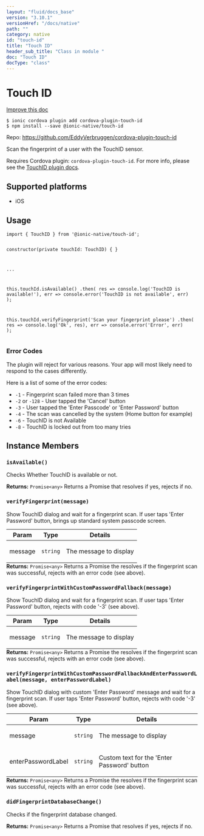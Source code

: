 ```yaml
---
layout: "fluid/docs_base"
version: "3.10.1"
versionHref: "/docs/native"
path: ""
category: native
id: "touch-id"
title: "Touch ID"
header_sub_title: "Class in module "
doc: "Touch ID"
docType: "class"
---
```


<h1 class="api-title">Touch ID</h1>

<a class="improve-v2-docs" href="http://github.com/driftyco/ionic-native/edit/master/src/@ionic-native/plugins/touch-id/index.ts#L1">
  Improve this doc
</a>






<pre><code class="nohighlight">$ ionic cordova plugin add cordova-plugin-touch-id
$ npm install --save @ionic-native/touch-id
</code></pre>
<p>Repo:
  <a href="https://github.com/EddyVerbruggen/cordova-plugin-touch-id">
    https://github.com/EddyVerbruggen/cordova-plugin-touch-id
  </a>
</p>


<p>Scan the fingerprint of a user with the TouchID sensor.</p>
<p>Requires Cordova plugin: <code>cordova-plugin-touch-id</code>. For more info, please see the <a href="https://github.com/EddyVerbruggen/cordova-plugin-touch-id">TouchID plugin docs</a>.</p>




<h2>Supported platforms</h2>
<ul>
  <li>iOS</li>
</ul>






<h2>Usage</h2>
<pre><code class="lang-typescript">import { TouchID } from &#39;@ionic-native/touch-id&#39;;

constructor(private touchId: TouchID) { }

...

this.touchId.isAvailable()
  .then(
    res =&gt; console.log(&#39;TouchID is available!&#39;),
    err =&gt; console.error(&#39;TouchID is not available&#39;, err)
  );

this.touchId.verifyFingerprint(&#39;Scan your fingerprint please&#39;)
  .then(
    res =&gt; console.log(&#39;Ok&#39;, res),
    err =&gt; console.error(&#39;Error&#39;, err)
  );
</code></pre>
<h3 id="error-codes">Error Codes</h3>
<p>The plugin will reject for various reasons. Your app will most likely need to respond to the cases differently.</p>
<p>Here is a list of some of the error codes:</p>
<ul>
<li><code>-1</code> - Fingerprint scan failed more than 3 times</li>
<li><code>-2</code> or <code>-128</code> - User tapped the &#39;Cancel&#39; button</li>
<li><code>-3</code> - User tapped the &#39;Enter Passcode&#39; or &#39;Enter Password&#39; button</li>
<li><code>-4</code> - The scan was cancelled by the system (Home button for example)</li>
<li><code>-6</code> - TouchID is not Available</li>
<li><code>-8</code> - TouchID is locked out from too many tries</li>
</ul>








<h2>Instance Members</h2>
<h3><a class="anchor" name="isAvailable" href="#isAvailable"></a><code>isAvailable()</code></h3>


Checks Whether TouchID is available or not.



<div class="return-value" markdown="1">
  <i class="icon ion-arrow-return-left"></i>
  <b>Returns:</b> <code>Promise&lt;any&gt;</code> Returns a Promise that resolves if yes, rejects if no.
</div><h3><a class="anchor" name="verifyFingerprint" href="#verifyFingerprint"></a><code>verifyFingerprint(message)</code></h3>


Show TouchID dialog and wait for a fingerprint scan. If user taps 'Enter Password' button, brings up standard system passcode screen.

<table class="table param-table" style="margin:0;">
  <thead>
  <tr>
    <th>Param</th>
    <th>Type</th>
    <th>Details</th>
  </tr>
  </thead>
  <tbody>
  <tr>
    <td>
      message</td>
    <td>
      <code>string</code>
    </td>
    <td>
      <p>The message to display</p>
</td>
  </tr>
  </tbody>
</table>

<div class="return-value" markdown="1">
  <i class="icon ion-arrow-return-left"></i>
  <b>Returns:</b> <code>Promise&lt;any&gt;</code> Returns a Promise the resolves if the fingerprint scan was successful, rejects with an error code (see above).
</div><h3><a class="anchor" name="verifyFingerprintWithCustomPasswordFallback" href="#verifyFingerprintWithCustomPasswordFallback"></a><code>verifyFingerprintWithCustomPasswordFallback(message)</code></h3>


Show TouchID dialog and wait for a fingerprint scan. If user taps 'Enter Password' button, rejects with code '-3' (see above).

<table class="table param-table" style="margin:0;">
  <thead>
  <tr>
    <th>Param</th>
    <th>Type</th>
    <th>Details</th>
  </tr>
  </thead>
  <tbody>
  <tr>
    <td>
      message</td>
    <td>
      <code>string</code>
    </td>
    <td>
      <p>The message to display</p>
</td>
  </tr>
  </tbody>
</table>

<div class="return-value" markdown="1">
  <i class="icon ion-arrow-return-left"></i>
  <b>Returns:</b> <code>Promise&lt;any&gt;</code> Returns a Promise the resolves if the fingerprint scan was successful, rejects with an error code (see above).
</div><h3><a class="anchor" name="verifyFingerprintWithCustomPasswordFallbackAndEnterPasswordLabel" href="#verifyFingerprintWithCustomPasswordFallbackAndEnterPasswordLabel"></a><code>verifyFingerprintWithCustomPasswordFallbackAndEnterPasswordLabel(message,&nbsp;enterPasswordLabel)</code></h3>


Show TouchID dialog with custom 'Enter Password' message and wait for a fingerprint scan. If user taps 'Enter Password' button, rejects with code '-3' (see above).

<table class="table param-table" style="margin:0;">
  <thead>
  <tr>
    <th>Param</th>
    <th>Type</th>
    <th>Details</th>
  </tr>
  </thead>
  <tbody>
  <tr>
    <td>
      message</td>
    <td>
      <code>string</code>
    </td>
    <td>
      <p>The message to display</p>
</td>
  </tr>
  
  <tr>
    <td>
      enterPasswordLabel</td>
    <td>
      <code>string</code>
    </td>
    <td>
      <p>Custom text for the &#39;Enter Password&#39; button</p>
</td>
  </tr>
  </tbody>
</table>

<div class="return-value" markdown="1">
  <i class="icon ion-arrow-return-left"></i>
  <b>Returns:</b> <code>Promise&lt;any&gt;</code> Returns a Promise the resolves if the fingerprint scan was successful, rejects with an error code (see above).
</div><h3><a class="anchor" name="didFingerprintDatabaseChange" href="#didFingerprintDatabaseChange"></a><code>didFingerprintDatabaseChange()</code></h3>


Checks if the fingerprint database changed.



<div class="return-value" markdown="1">
  <i class="icon ion-arrow-return-left"></i>
  <b>Returns:</b> <code>Promise&lt;any&gt;</code> Returns a Promise that resolves if yes, rejects if no.
</div>





